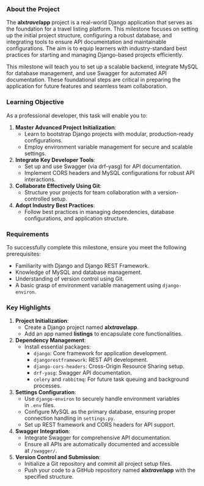 ### **About the Project**

The **alx*travel*app** project is a real-world Django application that serves as the foundation for a travel listing platform. This milestone focuses on setting up the initial project structure, configuring a robust database, and integrating tools to ensure API documentation and maintainable configurations. The aim is to equip learners with industry-standard best practices for starting and managing Django-based projects efficiently.

This milestone will teach you to set up a scalable backend, integrate MySQL for database management, and use Swagger for automated API documentation. These foundational steps are critical in preparing the application for future features and seamless team collaboration.

### **Learning Objective**

As a professional developer, this task will enable you to:

1. **Master Advanced Project Initialization**:
    - Learn to bootstrap Django projects with modular, production-ready configurations.
    - Employ environment variable management for secure and scalable settings.
2. **Integrate Key Developer Tools**:
    - Set up and use Swagger (via drf-yasg) for API documentation.
    - Implement CORS headers and MySQL configurations for robust API interactions.
3. **Collaborate Effectively Using Git**:
    - Structure your projects for team collaboration with a version-controlled setup.
4. **Adopt Industry Best Practices**:
    - Follow best practices in managing dependencies, database configurations, and application structure.

### **Requirements**

To successfully complete this milestone, ensure you meet the following prerequisites:

- Familiarity with Django and Django REST Framework.
- Knowledge of MySQL and database management.
- Understanding of version control using Git.
- A basic grasp of environment variable management using `django-environ`.

### **Key Highlights**

1. **Project Initialization**:
    - Create a Django project named **alx*travel*app**.
    - Add an app named **listings** to encapsulate core functionalities.
2. **Dependency Management**:
    - Install essential packages:
        - `django`: Core framework for application development.
        - `djangorestframework`: REST API development.
        - `django-cors-headers`: Cross-Origin Resource Sharing setup.
        - `drf-yasg`: Swagger API documentation.
        - `celery` and `rabbitmq`: For future task queuing and background processes.
3. **Settings Configuration**:
    - Use `django-environ` to securely handle environment variables in `.env` files.
    - Configure MySQL as the primary database, ensuring proper connection handling in `settings.py`.
    - Set up REST framework and CORS headers for API support.
4. **Swagger Integration**:
    - Integrate Swagger for comprehensive API documentation.
    - Ensure all APIs are automatically documented and accessible at `/swagger/`.
5. **Version Control and Submission**:
    - Initialize a Git repository and commit all project setup files.
    - Push your code to a GitHub repository named **alx*travel*app** with the specified structure.